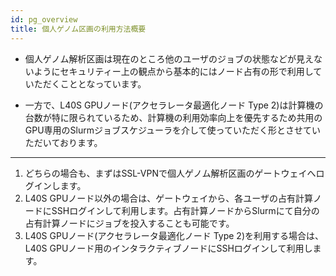 ```yaml
---
id: pg_overview
title: 個人ゲノム区画の利用方法概要
---
```



- 個人ゲノム解析区画は現在のところ他のユーザのジョブの状態などが見えないようにセキュリティー上の観点から基本的にはノード占有の形で利用していただくこととなっています。


- 一方で、L40S GPUノード(アクセラレータ最適化ノード Type 2)は計算機の台数が特に限られているため、計算機の利用効率向上を優先するため共用のGPU専用のSlurmジョブスケジューラを介して使っていただく形とさせていただいております。


---


1. どちらの場合も、まずはSSL-VPNで個人ゲノム解析区画のゲートウェイへログインします。
2. L40S GPUノード以外の場合は、ゲートウェイから、各ユーザの占有計算ノードにSSHログインして利用します。占有計算ノードからSlurmにて自分の占有計算ノードにジョブを投入することも可能です。
3. L40S GPUノード(アクセラレータ最適化ノード Type 2)を利用する場合は、L40S GPUノード用のインタラクティブノードにSSHログインして利用します。
